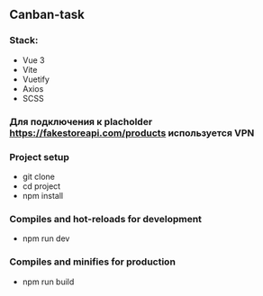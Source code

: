 ## Canban-task
### Stack:
- Vue 3
- Vite
- Vuetify
- Axios
- SCSS
### Для подключения к placholder https://fakestoreapi.com/products используется VPN
### Project setup
- git clone 
- cd project
- npm install
### Compiles and hot-reloads for development
- npm run dev
### Compiles and minifies for production
- npm run build
